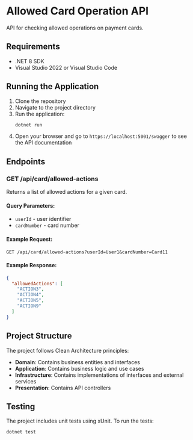 # Allowed Card Operation API

API for checking allowed operations on payment cards.

## Requirements

- .NET 8 SDK
- Visual Studio 2022 or Visual Studio Code

## Running the Application

1. Clone the repository
2. Navigate to the project directory
3. Run the application:
   ```bash
   dotnet run
   ```
4. Open your browser and go to `https://localhost:5001/swagger` to see the API documentation

## Endpoints

### GET /api/card/allowed-actions

Returns a list of allowed actions for a given card.

#### Query Parameters:
- `userId` - user identifier
- `cardNumber` - card number

#### Example Request:
```
GET /api/card/allowed-actions?userId=User1&cardNumber=Card11
```

#### Example Response:
```json
{
  "allowedActions": [
    "ACTION3",
    "ACTION4",
    "ACTION5",
    "ACTION9"
  ]
}
```

## Project Structure

The project follows Clean Architecture principles:

- **Domain**: Contains business entities and interfaces
- **Application**: Contains business logic and use cases
- **Infrastructure**: Contains implementations of interfaces and external services
- **Presentation**: Contains API controllers

## Testing

The project includes unit tests using xUnit. To run the tests:

```bash
dotnet test
``` 